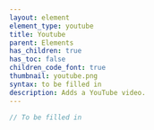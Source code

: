 ```yaml
---
layout: element
element_type: youtube
title: Youtube
parent: Elements
has_children: true
has_toc: false
children_code_font: true
thumbnail: youtube.png
syntax: to be filled in
description: Adds a YouTube video.
---
```


```javascript
// To be filled in
```



